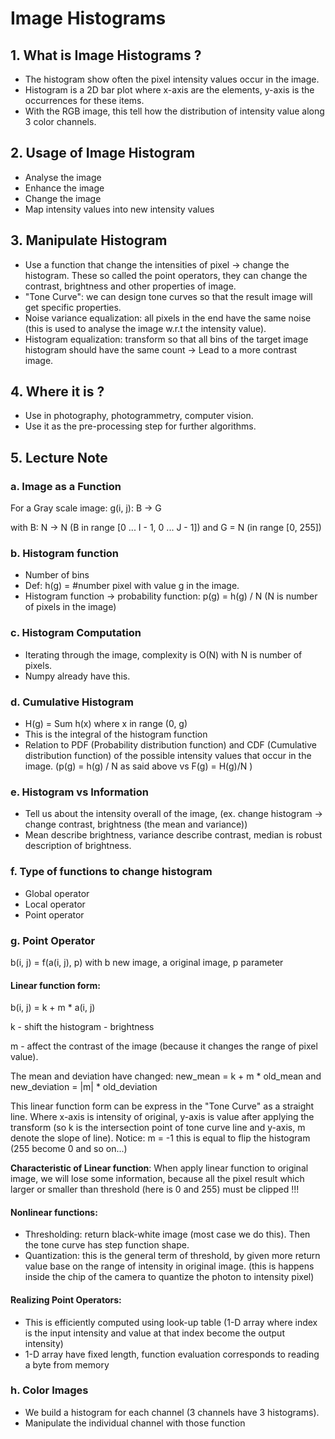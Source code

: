# Image Histograms

## 1. What is Image Histograms ? 
* The histogram show often the pixel intensity values occur in the image. 
* Histogram is a 2D bar plot where x-axis are the elements, y-axis is the occurrences for these items.
* With the RGB image, this tell how the distribution of intensity value along 3 color channels.

## 2. Usage of Image Histogram
* Analyse the image 
* Enhance the image
* Change the image
* Map intensity values into new intensity values


## 3. Manipulate Histogram
* Use a function that change the intensities of pixel -> change the histogram. These so called the point operators, they can
change the contrast, brightness and other properties of image.
* "Tone Curve": we can design tone curves so that the result image will get specific properties.
* Noise variance equalization: all pixels in the end have the same noise (this is used to analyse the image w.r.t the intensity value). 
* Histogram equalization: transform so that all bins of the target image histogram should have the same count -> Lead to 
a more contrast image. 

## 4. Where it is ? 
* Use in photography, photogrammetry, computer vision. 
* Use it as the pre-processing step for further algorithms. 

## 5. Lecture Note

### a. Image as a Function

For a Gray scale image: g(i, j): B -> G

with B: N -> N (B in range [0 ... I - 1, 0 ... J - 1]) and G = N (in range [0, 255])

### b. Histogram function
* Number of bins
* Def: h(g) = #number pixel with value g in the image. 
* Histogram function -> probability function: p(g) = h(g) / N (N is number of pixels in the image)

### c. Histogram Computation
* Iterating through the image, complexity is O(N) with N is number of pixels.
* Numpy already have this.

### d. Cumulative Histogram
* H(g) = Sum h(x) where x in range (0, g) 
* This is the integral of the histogram function
* Relation to PDF (Probability distribution function) and CDF (Cumulative distribution function) of the possible intensity 
values that occur in the image. (p(g) = h(g) / N as said above vs F(g) = H(g)/N )

### e. Histogram vs Information
* Tell us about the intensity overall of the image, (ex. change histogram -> change contrast, brightness (the mean and variance))
* Mean describe brightness, variance describe contrast, median is robust description of brightness. 

### f. Type of functions to change histogram
* Global operator
* Local operator
* Point operator


### g. Point Operator

b(i, j) = f(a(i, j), p) with b new image, a original image, p parameter 

#### Linear function form: 
b(i, j) = k + m * a(i, j)

k - shift the histogram - brightness

m - affect the contrast of the 
image (because it changes the range of pixel value).

The mean and deviation have changed: 
new_mean = k + m * old_mean  and new_deviation = |m| * old_deviation

This linear function form can be express in the "Tone Curve" as a straight line. Where x-axis is intensity of original, 
y-axis is value after applying the transform (so k is the intersection point of tone curve line and y-axis, m denote the
slope of line). Notice: m = -1 this is equal to flip the histogram (255 become 0 and so on...)

**Characteristic of Linear function**: When apply linear function to original image, we will lose some information, 
because all the pixel result which larger or smaller than threshold (here is 0 and 255) must be clipped !!!

#### Nonlinear functions:

* Thresholding: return black-white image (most case we do this). Then the tone curve has step function shape.
* Quantization: this is the general term of threshold, by given more return value base on the range of intensity in original image.
  (this is happens inside the chip of the camera to quantize the photon to intensity pixel)

#### Realizing Point Operators:
* This is efficiently computed using look-up table (1-D array where index is the input intensity and value at that index 
become the output intensity)
* 1-D array have fixed length, function evaluation corresponds to reading a byte from memory

### h. Color Images
* We build a histogram for each channel (3 channels have 3 histograms).
* Manipulate the individual channel with those function

